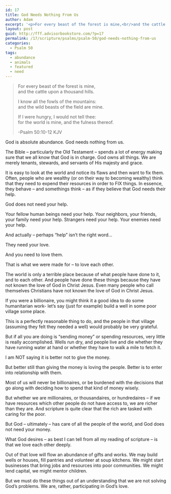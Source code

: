 ```yaml
---
id: 17
title: God Needs Nothing From Us
author: Adam
excerpt: '<p>For every beast of the forest is mine,<br/>and the cattle upon a thousand hills.</p><p>I know all the fowls of the mountains: <br/>and the wild beasts of the field are mine.</p><p>If I were hungry, I would not tell thee: <br/>for the world is mine, and the fulness thereof.</p><p>-Psalm 50:10-12</p>'
layout: post
guid: http://fff.advisorbookstore.com/?p=17
permalink: /17/scripture/psalms/psalm-50/god-needs-nothing-from-us
categories:
  - Psalm 50
tags:
  - abundance
  - animals
  - featured
  - need
---
```

> For every beast of the forest is mine,  
> and the cattle upon a thousand hills.
> 
> I know all the fowls of the mountains:   
> and the wild beasts of the field are mine.
> 
> If I were hungry, I would not tell thee:   
> for the world is mine, and the fulness thereof.
> 
> -Psalm 50:10-12 KJV 

God is absolute abundance. God needs nothing from us.

The Bible &#8211; particularly the Old Testament &#8211; spends a lot of energy making sure that we all know that God is in charge. God owns all things. We are merely tenants, stewards, and servants of His majesty and grace.

It is easy to look at the world and notice its flaws and then want to fix them. Often, people who are wealthy (or on their way to becoming wealthy) think that they need to expend their resources in order to FIX things. In essence, they behave &#8211; and somethings think &#8211; as if they believe that God needs their help.

God does not need your help.

Your fellow human beings need your help. Your neighbors, your friends, your family need your help. Strangers need your help. Your enemies need your help.

And actually &#8211; perhaps &ldquo;help&rdquo; isn&rsquo;t the right word…

They need your love.

And you need to love them.

That is what we were made for &#8211; to love each other.

The world is only a terrible place because of what people have done to it, and to each other. And people have done these things because they have not known the love of God in Christ Jesus. Even many people who call themselves Christians have not known the love of God in Christ Jesus.

If you were a billionaire, you might think it a good idea to do some humanitarian work- let&rsquo;s say (just for example) build a well in some poor village some place.

This is a perfectly reasonable thing to do, and the people in that village (assuming they felt they needed a well) would probably be very grateful.

But if all you are doing is &ldquo;sending money&rdquo; or spending resources, very little is really accomplished. Wells run dry, and people live and die whether they have running water at hand or whether they have to walk a mile to fetch it.

I am NOT saying it is better not to give the money.

But better still than giving the money is loving the people. Better is to enter into relationship with them.

Most of us will never be billionaires, or be burdened with the decisions that go along with deciding how to spend that kind of money wisely.

But whether we are millionaires, or thousandaires, or hundredaires &#8211; if we have resources which other people do not have access to, we are richer than they are. And scripture is quite clear that the rich are tasked with caring for the poor.

But God &#8211; ultimately &#8211; has care of all the people of the world, and God does not need your money.

What God desires &#8211; as best I can tell from all my reading of scripture &#8211; is that we love each other deeply.

Out of that love will flow an abundance of gifts and works. We may build wells or houses, fill pantries and volunteer at soup kitchens. We might start businesses that bring jobs and resources into poor communities. We might lend capital, we might mentor children.

But we must do these things out of an understanding that we are not solving God&rsquo;s problems. We are, rather, participating in God&rsquo;s love.
